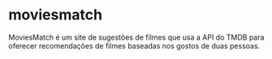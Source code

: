 # moviesmatch
MoviesMatch é um site de sugestões de filmes que usa a API do TMDB para oferecer recomendações de filmes baseadas nos gostos de duas pessoas. 
